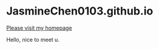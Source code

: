 # JasmineChen0103.github.io
[Please visit my homepage](https://jasminechen0103.github.io/)

Hello, nice to meet u.
